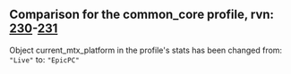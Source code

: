 ## Comparison for the common_core profile, rvn: [230](https://github.com/PRO100KatYT/FortniteProfileRevisions/tree/main/profiles/common_core/230%20common_core.json)-[231](https://github.com/PRO100KatYT/FortniteProfileRevisions/tree/main/profiles/common_core/231%20common_core.json)

Object current_mtx_platform in the profile's stats has been changed from: `"Live"` to: `"EpicPC"`
<br><br>

